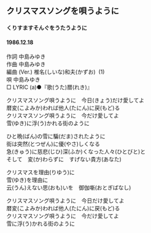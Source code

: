 ## クリスマスソングを唄うように
#### くりすますそんぐをうたうように
#### 1986.12.18


作詞        中島みゆき    
作曲        中島みゆき    
編曲 (Ver.)   椎名(しいな)和夫(かずお)  (1)    
唄          中島みゆき   
□ LYRIC (a)●『歌(うた)暦(れき)』　　　


クリスマスソング唄うように　今日(きょう)だけ愛してよ   
暦変(こよみか)われば他人(たにん)に戻(もど)る   
クリスマスソング唄うように　今だけ愛してよ   
雪(ゆき)に浮(う)かれる街のように   
   
ひと晩(ばん)の雪に騙(だま)されたように   
街は突然(とつぜん)に優(やさ)しくなる   
急(きゅう)に慈悲(じひ)深(ふか)くなった人々(ひとびと)と   
そして　変(か)わらずに　すげない貴方(あなた)   
   
クリスマスを理由(りゆう)に   
雪(ゆき)を理由に   
云(うん)えない思(おも)いを　御伽噺(おとぎばなし)   
   
クリスマスソング唄うように　今日だけ愛してよ   
暦変(こよみか)われば他人(たにん)に戻(もど)る   
クリスマスソング唄うように　今だけ愛してよ   
雪に浮(う)かれる街のように   